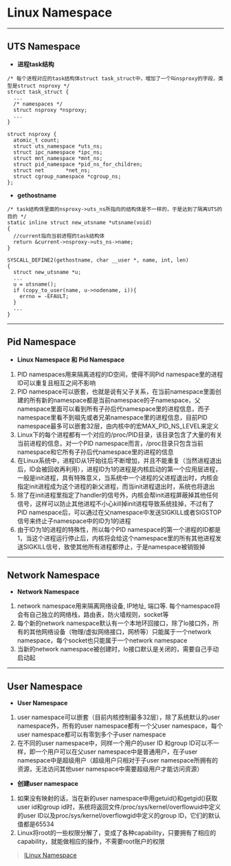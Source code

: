 # Linux Namespace

---
## UTS Namespace

- **进程task结构**

```
/* 每个进程对应的task结构体struct task_struct中，增加了一个叫nsproxy的字段，类型是struct nsproxy */
struct task_struct {
  ...
  /* namespaces */
  struct nsproxy *nsproxy;
  ...
}

struct nsproxy {
  atomic_t count;
  struct uts_namespace *uts_ns;
  struct ipc_namespace *ipc_ns;
  struct mnt_namespace *mnt_ns;
  struct pid_namespace *pid_ns_for_children;
  struct net       *net_ns;
  struct cgroup_namespace *cgroup_ns;
};
```
- **gethostname**

```
/* task结构体里面的nsproxy->uts_ns所指向的结构体是不一样的，于是达到了隔离UTS的目的 */
static inline struct new_utsname *utsname(void)
{
  //current指向当前进程的task结构体
  return &current->nsproxy->uts_ns->name;
}

SYSCALL_DEFINE2(gethostname, char __user *, name, int, len)
{
  struct new_utsname *u;
  ...
  u = utsname();
  if (copy_to_user(name, u->nodename, i)){
    errno = -EFAULT;
  }
  ...
}
```

---
## Pid Namespace

- **Linux Namespace 和 Pid Namespace**
1. PID namespaces用来隔离进程的ID空间，使得不同Pid namespace里的进程ID可以重复且相互之间不影响
2. PID namespace可以嵌套，也就是说有父子关系，在当前namespace里面创建的所有新的namespace都是当前namespace的子namespace，父namespace里面可以看到所有子孙后代namespace里的进程信息，而子namespace里看不到祖先或者兄弟namespace里的进程信息，目前PID namespace最多可以嵌套32层，由内核中的宏MAX_PID_NS_LEVEL来定义
3. Linux下的每个进程都有一个对应的/proc/PID目录，该目录包含了大量的有关当前进程的信息，对一个PID namespace而言，/proc目录只包含当前namespace和它所有子孙后代namespace里的进程的信息
4. 在Linux系统中，进程ID从1开始往后不断增加，并且不能重复（当然进程退出后，ID会被回收再利用），进程ID为1的进程是内核启动的第一个应用层进程，一般是init进程，具有特殊意义，当系统中一个进程的父进程退出时，内核会指定init进程成为这个进程的新父进程，而当init进程退出时，系统也将退出
5. 除了在init进程里指定了handler的信号外，内核会帮init进程屏蔽掉其他任何信号，这样可以防止其他进程不小心kill掉init进程导致系统挂掉，不过有了PID namespace后，可以通过在父namespace中发送SIGKILL或者SIGSTOP信号来终止子namespace中的ID为1的进程
6. 由于ID为1的进程的特殊性，所以每个PID namespace的第一个进程的ID都是1，当这个进程运行停止后，内核将会给这个namespace里的所有其他进程发送SIGKILL信号，致使其他所有进程都停止，于是namespace被销毁掉

---
## Network Namespace

- **Network Namespace**
1. network namespace用来隔离网络设备, IP地址, 端口等. 每个namespace将会有自己独立的网络栈，路由表，防火墙规则，socket等
2. 每个新的network namespace默认有一个本地环回接口，除了lo接口外，所有的其他网络设备（物理/虚拟网络接口，网桥等）只能属于一个network namespace，每个socket也只能属于一个network namespace
3. 当新的network namespace被创建时，lo接口默认是关闭的，需要自己手动启动起


---
## User Namespace 

- **User Namespace**
1. user namespace可以嵌套（目前内核控制最多32层），除了系统默认的user namespace外，所有的user namespace都有一个父user namespace，每个user namespace都可以有零到多个子user namespace
2. 在不同的user namespace中，同样一个用户的user ID 和group ID可以不一样，即一个用户可以在父user namespace中是普通用户，在子user namespace中是超级用户（超级用户只相对于子user namespace所拥有的资源，无法访问其他user namespace中需要超级用户才能访问资源）

- **创建user namespace**
1. 如果没有映射的话，当在新的user namespace中用getuid()和getgid()获取user id和group id时，系统将返回文件/proc/sys/kernel/overflowuid中定义的user ID以及proc/sys/kernel/overflowgid中定义的group ID，它们的默认值都是65534
2. Linux将root的一些权限分解了，变成了各种capability，只要拥有了相应的capability，就能做相应的操作，不需要root账户的权限


> [lLinux Namespace](https://segmentfault.com/a/1190000009732550)